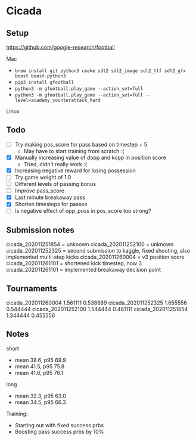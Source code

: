 # Cicada

## Setup

https://github.com/google-research/football

Mac

  - `brew install git python3 cmake sdl2 sdl2_image sdl2_ttf sdl2_gfx boost boost-python3`
  - `pip3 install gfootball`
  - `python3 -m gfootball.play_game --action_set=full`
  - `python3 -m gfootball.play_game --action_set=full --level=academy_counterattack_hard`

Linux

## Todo

- [ ] Try making pos_score for pass based on timestep + 5
  - May have to start training from scratch :(
- [x] Manually increasing value of dopp and kopp in position score
  - Tried, didn't really work :(
- [x] Increasing negative reward for losing possession
- [ ] Try game weight of 1.0
- [ ] Different levels of passing bonus
- [ ] Improve pass_score
- [x] Last minute breakaway pass
- [x] Shorten timesteps for passes
- [ ] Is negative effect of opp_poss in pos_score too strong?

## Submission notes

cicada_202011251854 = unknown
cicada_202011252100 = unknown
cicada_202011252325 = second submission to kaggle, fixed shooting, also implemented multi-step kicks
cicada_202011260004 = v3 position score
cicada_202011261101 = shortened kick timestep, now 3
cicada_202011261101 = implemented breakaway decision point

## Tournaments

cicada_202011260004    1.561111    0.538889
cicada_202011252325    1.655556    0.544444
cicada_202011252100    1.544444    0.461111
cicada_202011251854    1.344444    0.455556


## Notes

short
- mean 38.6, p95 69.9
- mean 41.5, p95 75.8
- mean 41.6, p95 76.1

long
- mean 32.3, p95 63.0
- mean 34.5, p95 66.3

Training:

- Starting out with fixed success prbs
- Boosting pass success prbs by 10%